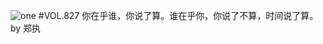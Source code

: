 ![one](http://image.wufazhuce.com/FliOrxU6Ebb0wrCaaxcmMjQkjVdS)
#VOL.827
你在乎谁，你说了算。谁在乎你，你说了不算，时间说了算。by 郑执